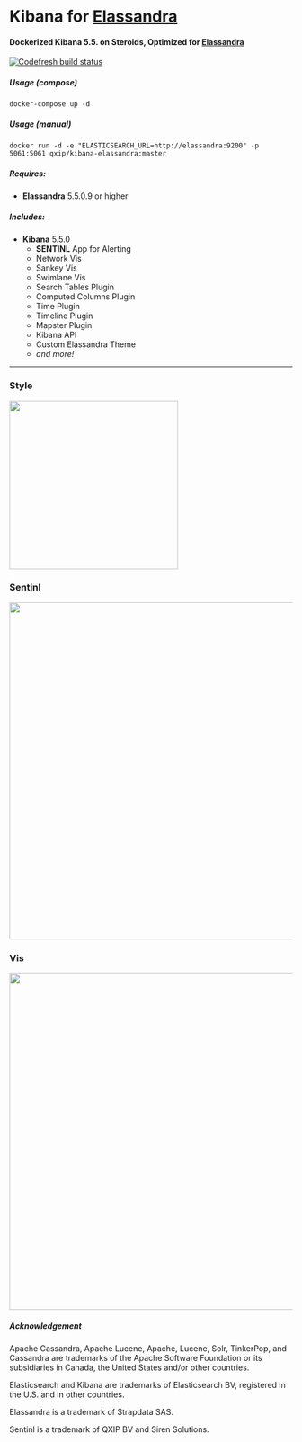 # Kibana for [Elassandra](github.com/strapdata/elassandra)
#### Dockerized Kibana 5.5. on Steroids, Optimized for [Elassandra](github.com/strapdata/elassandra)

[![Codefresh build status]( https://g.codefresh.io/api/badges/build?repoOwner=lmangani&repoName=kibana-elassandra&branch=master&pipelineName=kibana-elassandra&accountName=lmangani&type=cf-1)]( https://g.codefresh.io/repositories/lmangani/kibana-elassandra/builds?filter=trigger:build;branch:master;service:5a47b81ef19c2200011010f3~kibana-elassandra)

##### Usage (compose)
```
docker-compose up -d
```
##### Usage (manual)
```
docker run -d -e "ELASTICSEARCH_URL=http://elassandra:9200" -p 5061:5061 qxip/kibana-elassandra:master
```
##### Requires:
  * **Elassandra** 5.5.0.9 or higher
##### Includes:
  * **Kibana** 5.5.0
     * **SENTINL** App for Alerting
    * Network Vis
    * Sankey Vis
    * Swimlane Vis
    * Search Tables Plugin
    * Computed Columns Plugin
    * Time Plugin
    * Timeline Plugin
    * Mapster Plugin
    * Kibana API  
    * Custom Elassandra Theme
    * _and more!_
  
 ----------- 

### Style
 <img src="https://user-images.githubusercontent.com/1423657/33861617-ff9a65e0-dede-11e7-8943-b7fb62dd857f.gif" width="300" />

### Sentinl
<img src="https://i.imgur.com/V9wDZak.gif" width="600" />

### Vis
<img src="https://user-images.githubusercontent.com/1423657/33936248-3551d51c-dfff-11e7-84f6-083ee32480f3.png" width="600" />


##### Acknowledgement
Apache Cassandra, Apache Lucene, Apache, Lucene, Solr, TinkerPop, and Cassandra are trademarks of the Apache Software Foundation or its subsidiaries in Canada, the United States and/or other countries.

Elasticsearch and Kibana are trademarks of Elasticsearch BV, registered in the U.S. and in other countries.

Elassandra is a trademark of Strapdata SAS.

Sentinl is a trademark of QXIP BV and Siren Solutions.
